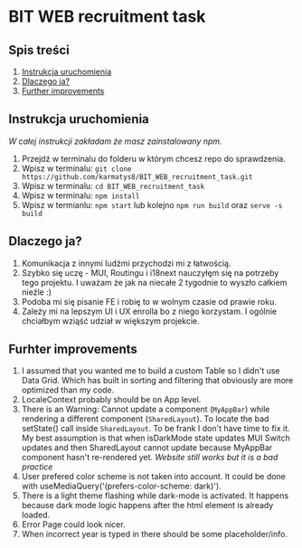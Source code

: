 # BIT WEB recruitment task

## Spis treści

1. [Instrukcja uruchomienia](#instrukcja-uruchomienia)
2. [Dlaczego ja?](#dlaczego-ja)
3. [Further improvements](#furhter-improvements)

## Instrukcja uruchomienia

*W całej instrukcji zakładam że masz zainstalowany npm.*
1. Przejdź w terminalu do folderu w którym chcesz repo do sprawdzenia.
2. Wpisz w terminalu: `git clone https://github.com/karmatys8/BIT_WEB_recruitment_task.git`
3. Wpisz w terminalu: `cd BIT_WEB_recruitment_task`
4. Wpisz w terminalu: `npm install`
5. Wpisz w termianlu: `npm start` lub kolejno `npm run build` oraz `serve -s build`

## Dlaczego ja?

1. Komunikacja z innymi ludźmi przychodzi mi z łatwością.
2. Szybko się uczę - MUI, Routingu i i18next nauczyłęm się na potrzeby tego projektu. I uważam że jak na niecałe 2 tygodnie to wyszło całkiem nieźle :)
3. Podoba mi się pisanie FE i robię to w wolnym czasie od prawie roku.
4. Zależy mi na lepszym UI i UX enrolla bo z niego korzystam. I ogólnie chciałbym wziąść udział w większym projekcie.


## Furhter improvements

1. I assumed that you wanted me to build a custom Table so I didn't use Data Grid. Which has built in sorting and filtering that obviously are more optimized than my code.
2. LocaleContext probably should be on App level.
3. There is an Warning: Cannot update a component (`MyAppBar`) while rendering a different component (`SharedLayout`). To locate the bad setState() call inside `SharedLayout`. To be frank I don't have time to fix it. My best assumption is that when isDarkMode state updates MUI Switch updates and then SharedLayout cannot update because MyAppBar component hasn't re-rendered yet. *Website still works but it is a bad practice*
4. User prefered color scheme is not taken into account. It could be done with useMediaQuery('(prefers-color-scheme: dark)').
5. There is a light theme flashing while dark-mode is activated. It happens because dark mode logic happens after the html element is already loaded.
6. Error Page could look nicer.
7. When incorrect year is typed in there should be some placeholder/info.